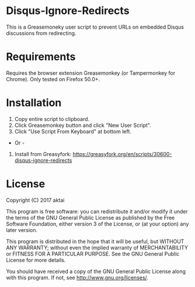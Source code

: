 # Disqus-Ignore-Redirects
This is a Greasemoneky user script to prevent URLs on embedded Disqus discussions from redirecting.

# Requirements
Requires the browser extension Greasemonkey (or Tampermonkey for Chrome). Only tested on Firefox 50.0+.

# Installation
1. Copy entire script to clipboard.
2. Click Greasemonkey button and click "New User Script".
3. Click "Use Script From Keyboard" at bottom left.

- Or -
1. Install from Greasyfork: https://greasyfork.org/en/scripts/30600-disqus-ignore-redirects

# License
Copyright (C) 2017 aktai

This program is free software: you can redistribute it and/or modify
it under the terms of the GNU General Public License as published by
the Free Software Foundation, either version 3 of the License, or
(at your option) any later version.

This program is distributed in the hope that it will be useful,
but WITHOUT ANY WARRANTY; without even the implied warranty of
MERCHANTABILITY or FITNESS FOR A PARTICULAR PURPOSE.  See the
GNU General Public License for more details.

You should have received a copy of the GNU General Public License
along with this program.  If not, see <http://www.gnu.org/licenses/>.
